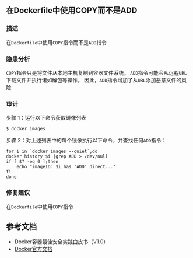 ## 在Dockerfile中使用COPY而不是ADD

### 描述

在`Dockerfile`中使用`COPY`指令而不是`ADD`指令

### 隐患分析

`COPY`指令只是将文件从本地主机复制到容器文件系统。
`ADD`指令可能会从远程`URL`下载文件并执行诸如解包等操作。
因此，`ADD`指令增加了从`URL`添加恶意文件的风险

### 审计

步骤 1：运行以下命令获取镜像列表

```shell script
$ docker images
```

步骤 2：对上述列表中的每个镜像执行以下命令，并查找任何`ADD`指令：

```
for i in `docker images --quiet`;do
docker history $i |grep ADD > /dev/null
if [ $? -eq 0 ];then
    echo "imageID: $i has 'ADD' direct..."
fi
done
```

### 修复建议

在`Dockerfile`中使用`COPY`指令

## 参考文档

- Docker容器最佳安全实践白皮书（V1.0）
- [Docker官方文档](https://docs.docker.com/)